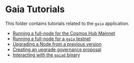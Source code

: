 <!--
order: false
parent:
  order: 3
-->

# Gaia Tutorials

This folder contains tutorials related to the `gaia` application.

- [Running a full-node for the Cosmos Hub Mainnet](./join-mainnet.md)
- [Running a full-node for a `gaia` testnet](./join-testnet.md)
- [Upgrading a Node from a previous version](./upgrade-node.md)
- [Creating an upgrade governance proposal](./live-upgrade-tutorial.md)
- [Interacting with the `gaiad` binary](./gaiad.md)
